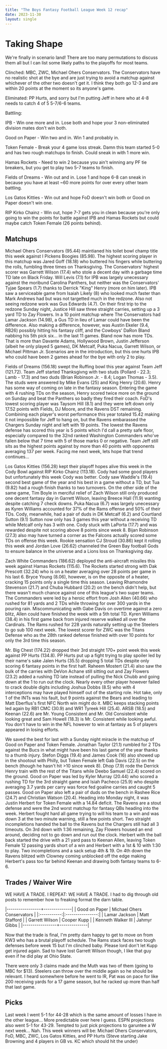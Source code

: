 ```yaml
---
title: "The Boys Fantasy Football League Week 12 recap"
date: 2023-11-30
layout: single
---
```


# Taking Shape

We're finally in scenario land! There are too many permutations to discuss them all but I can list some likely paths to the playoffs for most teams.

Clinched: MBC, ZWC, Michael Ohers Conservators. The Conservators have no realistic shot at the bye and are just trying to avoid a matchup against whichever of the other two doesn't get it. I think they both go 12-3 and are within 20 points at the moment so its anyone's game.

Eliminated: PP Hurts, and sorry but I'm putting Jeff in here who at 4-8 needs to catch 4 of 5 5-7/6-6 teams.

Battling:

IPB - Win one more and in. Lose both and hope your 3 non-eliminated division mates don't  win both.

Good on Paper - Win two and in. Win 1 and probably in.

Token Female - Break your 4 game loss streak. Damn this team started 5-0 and has two rough matchups to finish. Could sneak in with 1 more win.

Hamas Rockets - Need to win 2 because you ain't winning any PF tie breakers, but you get to play two 5-7 teams to finish.

Fields of Dreams - Win out and in. Lose 1 and hope 6-8 can sneak in because you have at least ~60 more points for over every other team battling.

Los Gatos Kitties - Win out and hope FoD doesn't win both or Good on Paper doesn't win one.

RIP Kirko Chainz - Win out, hope 7-7 gets you in clean because you're only going to win the points for battle against IPB and Hamas Rockets but could maybe catch Token Female (26 points behind).


## Matchups

Michael Ohers Conservators (95.44) maintianed his toilet bowl champ title this week against I Pickens Boogies (85.98). The highest scoring player in this matchup was Jared Goff (18.18) who buttered his fingers while buttering the rolls, fumbling three times on Thanksgiving. The Conservators' highest scorer was Garrett Wilson (17.4) who stole a decent day with a garbage time TD late on Black Friday. Will Levis (7.1) for IPB was largely unecessary against the moribund Carolina Panthers, but neither was the Conservators' Tyjae Spears (1.7) thanks to Derrick "King" Henry (more on him later). IPB saw a serviceable game from Isaiah Likely (8) who looked much faster than Mark Andrews had but was not targetted much in the redzone. Also not seeing redzone work was Gus Edwards (4.7). On their first trip to the redzone Sunday night, Justice Hill saw three straight carries, setting up a 3 yard TD to Zay Flowers. In a 10 point matchup where The Conservators had Lamar Jackson (14.98), a Gus TD in lieu of Lamar could have been the difference. Also making a difference, however, was Austin Ekeler (9.4, RB26) possibly hitting his fantasy cliff, and the Cowboys' DaRon Bland nabbing his 5th pick six... in the last 11 games. Bland now has more TDs. That is more than Davante Adams, Hollywood Brown, Justin Jefferson (albeit he only played 5 games), DK Metcalf, Puka Nacua, Garrett Wilson, or Michael Pittman Jr. Scenarios are in the introduction, but this one hurts IPB who could have been 2 games ahead for the bye with only 2 to play.

Fields of Dreams (156.18) swept the Ruffing bowl this year against Team Jeff (121.72). Team Jeff started Thanksgivng with two studs (Pollard - 22.3; Lamb - 17.3) and two duds (Brian Robinson Jr. - 8.4; Logan Thomas - 3.5). The studs were answered by Mike Evans (25) and King Henry (20.6). Henry has some way of coming on late in the fantasy season. Entering the game with 4 rushing TDs on the season, Henry scored twice more on the ground on Sunday and beat the Panthers so badly they fired their coach. FoD's lowest scoring player was Taysom Hill (8.1) and they were left down only 17.52 points with Fields, DJ Moore, and the Ravens DST remaining. Combining each player's worst performance this year totaled 15.42 making it not impossible for Jeff to hang on, but the Ravens embarassed the Chargers Sunday night and left with 19 points. The lowest the Ravens defense has scored this year is 5 points which I'd call a pretty safe floor, especially compared to the 32nd ranked Washington Commanders who've fallen below that 7 time with 5 of those marks 0 or negative. Team Jeff still sits as the highest points against by more than 40 points with opponents averaging 137 per week. Facing me next week, lets hope that trend continues...

Los Gatos Kitties (156.28) kept their playoff hopes alive this week in the Cody Bowl against RIP Kirko Chainz (113.18). Cody had some good players but unfortunately this week Cody was better. Cody saw Waddle's (19.4) second best game of the year and his best in a game without a TD, but Tua (9.82) had a rough finish thanks to two turnovers. On the other side of the same game, Tim Boyle in merciful relief of Zach Wilson still only produced one decent fantasy day in Garrett Wilson, leaving Breece Hall (11.9) wanting despite catching 7 check downs. Puka Nacua (6.7) was largely unecessary as Kyren Williams accounted for 37% of the Rams offense and 50% of their TDs. Cody, meanwhile, had a pair of duds in DK Metcalf (6.2) and Courtland Sutton (9.1) Sutton now only has 3 games this year without a receiving TD while Metcalf only has 3 with one. Cody stuck with LaPorta (17.7) and was rewarded despite not scoring above 8 points since week 8. Bijan Robinson (27.3) also may have turned a corner as the Falcons actually scored some TDs on offense this week. Rookie sensation CJ Stroud (30.86) kept it rolling this week and Jordan Love (26.62) channeled the Green Bay football Gods to ensure balance in the universe and a Lions loss on Thanksgiving day.

Zach White Commanders (186.62) deployed the anti-aircraft missiles this week against Hamas Rockets (115.6). The Rockets started strong with Dak Prescott (32.24) who is on a heater averaging over 28 points per game in his last 6. Bryce Young (8.06), however, is on the opposite of a heater, cracking 15 points only a single time this season. Leaving Rhamondre Stevenson (21.7) and Chuba Hubbard (20.2) on the bench didn't help, but there wasn't much chance against one of this league's two super teams. The Commanders were led by a heroic effort from Josh Allen (40.66) who rushed for 81 yards and 2 TDs while throwing for over 300 yards in the pouring rain. Miscommunicating with Gabe Davis on overtime against a zero blitz, Allen could have finished the week with a 5th total TD. Kyren Williams (38.4) in his first game back from injured reserve walked all over the Cardinals. The Rams rushed for 228 yards naturally setting up the Steelers to go sub 100 next week. The lowest scorer for ZWC was the Titans Defense who as the 28th ranked defense finished with over 10 points for only the 3rd time this season.

Mr. Big Chest (174.22) dropped their 3rd straight 170+ point week this week against PP Hurts (134.8). PP Hurts put up a fight trying to play spoiler led by their name's sake Jalen Hurts (35.5) dropping 5 total TDs despite only scoring 6 fantasy points in the first half. Raheem Mostert (21.4) also saw the bulk of the carries with DeVon Achane still sitting out and Zay Flowers (23.2) added a rushing TD late instead of pulling the Nick Chubb and going down at the 1 to run out the clock. Nearly every other player however failed to crack double digits including Joshua Dobbs (8.5) who with 4 interceptions may have played himself out of the starting role. Hot take, only 1 of the INTs was his fault, but 9 points against the Bears and leading to Matt Eberflus's first NFC North win might do it. MBC keeps stacking points led again by RB1 CMC (30.9) and WR1 Tyreek Hill (25.4). ARSB (18.5) and Keenan (22.6) are Mr. Young Consistent and Mr. Old Consistent while looking great and Sam Howell (18.3) is Mr. Consistent while looking awful. You don't have to win in the NFL however to win at fantasy as 5 of players appeared in losing efforts.

We saved the best for last with a Sunday night miracle in the matchup of Good on Paper and Token Female. Jonathan Taylor (21.1) rumbled for 2 TDs against the Bucs in what might have been his last game of the year thanks to a thumb injury. Stefon Diggs (19.4) and James Cook (16) also showed up in the shootout with Philly, but Token Female left Gab Davis (22.5) on the bench (though he hasn't hit >10 since week 8). Dhop (7.9) rode the Derrick Henry train with the rest of the Titans while Deebo Samuel (22.4) scored on the ground. Good on Paper was led by Kyler Murray (20.44) who scored a rushing TD for the 3rd straight game and Isiah Pacheco (25.9) who despite averaging 3.7 yards per carry was force fed goaline carries and caught 5 passes. Good on Paper also left a pair of duds on the bench in Rashee Rice (24.7) and Christian Watson (20.4). Heading into Monday night, it was Justin Herbert for Token Female with a 14.84 deficit. The Ravens are a stout defense and were the 2nd worst matchup for fantasy QBs heading into the week. Herbert fought hard all game trying to will his team to a win and was down 3 at the two minute warning, still a few points short. Two straight incompletions handed the ball to the Ravens but the Chargers still had all 3 timeouts. On 3rd down with 1:36 remaining, Zay Flowers housed an end around, deciding not to go down and run out the clock. Herbert with the ball back started the drive with a 21 yard pass to Keenan Allen, leaving Token Female 12 passing yards short of a win and Herbert with a 1st & 10 with 1:30 to play. Two incompletions and a sack setup 4th & 19. On 4th down the Ravens blitzed with Clowney coming unblocked off the edge making Herbert's pass too far behind Keenan and drawing both fantasy teams to 6-6.

## Trades / Waiver Wire

WE HAVE A TRADE. I REPEAT: WE HAVE A TRADE. I had to dig through old posts to remember how to freaking format the darn table.

|-----------------+--------------|
| Good on Paper | Michael Ohers Conservators |
|:-----------:|:----------------:|
| Lamar Jackson | Matt Stafford |
| Garrett Wilson | Cooper Kupp |
| Kenneth Walker III | Jahmyr Gibbs |
|-----------------+--------------|


Now that the trade is final, I'm pretty darn happy to get to move on from KW3 who has a brutal playoff schedule. The Rams stack faces two tough defenses before week 15 but I'm clinched baby. Please lord don't let Kupp get injured again. Sad to have lost Garrett Wilson though, I like that guy even if he did play at Ohio State.

There were only 3 claims made and the Muth was two of them (going to MBC for $13). Steelers can throw over the middle again so he should be relevant. I heard somewhere before he went to IR, Pat was on pace for like 200 receiving yards for a 17 game season, but he racked up more than half that last game.

## Picks

Last week I went 5-1 for 44-28 which is the same amount of losses I have in the other league... More predictable over here I guess. ESPN projections also went 5-1 for 43-29. Tempted to just pick projections to garuntee a W next week... Nah. This week winners will be: Michael Ohers Conservators, FoD, MBC, ZWC, Los Gatos Kitties, and PP Hurts (Steve starting Jake Browning and 4 players in GB vs. KC which should hit the under)




